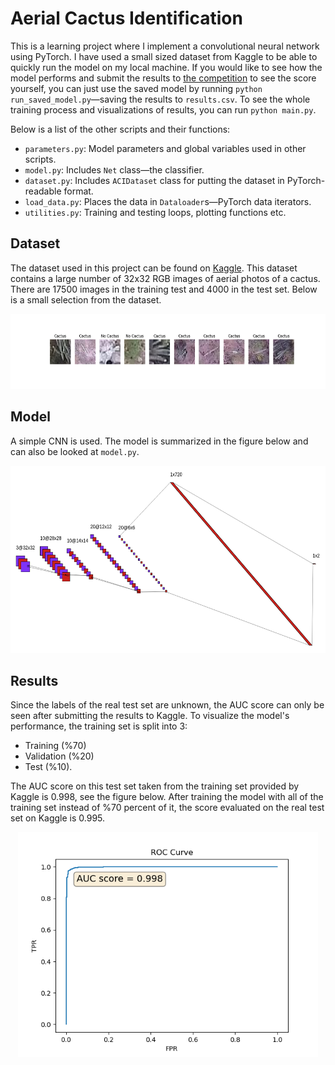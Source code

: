 # Aerial Cactus Identification

This is a learning project where I implement a convolutional neural network using PyTorch. I have used a small sized dataset from Kaggle to be able to quickly run the model on my local machine.
If you would like to see how the model performs and submit the results to [the competition](https://www.kaggle.com/c/aerial-cactus-identification/) to see the score yourself, you can just use the saved model by running `python run_saved_model.py`&mdash;saving the results to `results.csv`. To see the whole training process and visualizations of results, you can run `python main.py`.

Below is a list of the other scripts and their functions:

* `parameters.py`: Model parameters and global variables used in other scripts.
* `model.py`: Includes `Net` class&mdash;the classifier.
* `dataset.py`: Includes `ACIDataset` class for putting the dataset in PyTorch-readable format.
* `load_data.py`: Places the data in `Dataloader`s&mdash;PyTorch data iterators.
* `utilities.py`: Training and testing loops, plotting functions etc.


## Dataset

The dataset used in this project can be found on [Kaggle](https://www.kaggle.com/c/aerial-cactus-identification/data). This dataset contains a large number of 32x32 RGB images of aerial photos of a cactus. There are 17500 images in the training test and 4000 in the test set. Below is a small selection from the dataset.



<p align="center">
  <img width="600" height="120" src="./dataset.png">
</p>

## Model

A simple CNN is used. The model is summarized in the figure below and can also be looked at `model.py`.

<p align="center">
  <img width="600" height="300" src="./nn.png">
</p>

## Results

Since the labels of the real test set are unknown, the AUC score can only be seen after submitting the results to Kaggle. To visualize the model's performance, the training set is split into 3: 

* Training (%70)
* Validation (%20)
* Test (%10).

The AUC score on this test set taken from the training set provided by Kaggle is 0.998, see the figure below. After training the model with all of the training set instead of %70 percent of it, the score evaluated on the real test set on Kaggle is 0.995.

<p align="center">
  <img width="480" height="360" src="./auc_graph.png">
</p>

